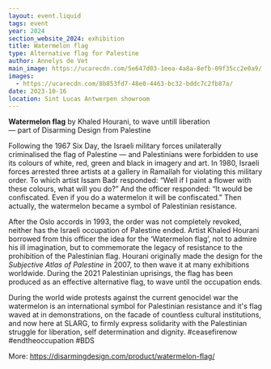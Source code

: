 ```yaml
---
layout: event.liquid
tags: event
year: 2024
section_website_2024: exhibition
title: Watermelon flag
type: Alternative flag for Palestine
author: Annelys de Vet
main_image: https://ucarecdn.com/5e647d03-1eea-4a8a-8efb-09f35cc2e0a9/
images:
  - https://ucarecdn.com/8b853fd7-48e0-4463-bc32-bddc7c2fb87a/
date: 2023-10-16
location: Sint Lucas Antwerpen showroom
---
```

**Watermelon flag** by Khaled Hourani, to wave untill liberation\
— part of Disarming Design from Palestine

Following the 1967 Six Day, the Israeli military forces unilaterally criminalised the flag of Palestine — and Palestinians were forbidden to use its colours of white, red, green and black in imagery and art. In 1980, Israeli forces arrested three artists at a gallery in Ramallah for violating this military order. To which artist Issam Badr responded: “Well if I paint a flower with these colours, what will you do?” And the officer responded: “It would be confiscated. Even if you do a watermelon it will be confiscated.” Then actually, the watermelon became a symbol of Palestinian resistance.

After the Oslo accords in 1993, the order was not completely revoked, neither has the Israeli occupation of Palestine ended. Artist Khaled Hourani borrowed from this officer the idea for the ‘Watermelon flag’, not to admire his ill imagination, but to commemorate the legacy of resistance to the prohibition of the Palestinian flag. Hourani originally made the design for the *Subjective Atlas of Palestine* in 2007, to then wave it at many exhibitions worldwide. During the 2021 Palestinian uprisings, the flag has been produced as an effective alternative flag, to wave until the occupation ends. 

During the world wide protests against the current genocidel war the watermelon is an international symbol for Palestinian resistance and it's flag waved at in demonstrations, on the facade of countless cultural institutions, and now here at SLARG, to firmly express solidarity with the Palestinian struggle for liberation, self determination and dignity. #ceasefirenow #endtheoccupation #BDS

More: https://disarmingdesign.com/product/watermelon-flag/
